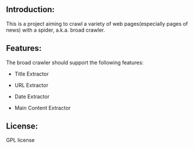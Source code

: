 ## Introduction:

   This is a project aiming to crawl a variety of web pages(especially pages of news) with a spider, a.k.a. broad crawler.

## Features:
   
   The broad crawler should support the following features:

   * Title Extractor
   
   * URL Extractor
   
   * Date Extractor
   
   * Main Content Extractor

## License:
    
   GPL license

